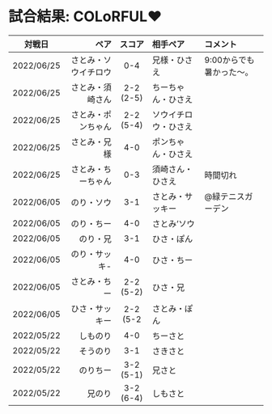 # 試合結果: COLoRFUL❤️

| 対戦日 | ペア | スコア | 相手ペア | コメント |
| :---: | ----: | :---: | :---- | :---- |
| 2022/06/25 | さとみ・ソウイチロウ | 0-4 | 兄様・ひさえ | 9:00からでも暑かった〜。 |
| 2022/06/25 | さとみ・須崎さん | 2-2 (2-5) | ちーちゃん・ひさえ | |
| 2022/06/25 | さとみ・ポンちゃん | 2-2 (5-4) | ソウイチロウ・ひさえ | |
| 2022/06/25 | さとみ・兄様 | 4-0 | ポンちゃん・ひさえ | |
| 2022/06/25 | さとみ・ちーちゃん | 0-3 | 須崎さん・ひさえ | 時間切れ |
| 2022/06/05 | のり・ソウ | 3-1 | さとみ・サッキー | @緑テニスガーデン |
| 2022/06/05 | のり・ちー | 4-0 | さとみ’ソウ | |
| 2022/06/05 | のり・兄 | 3-1 | ひさ・ぽん | |
| 2022/06/05 | のり・サッキ-  | 4-0 | ひさ・ちー | |
| 2022/06/05 | さとみ・ちー | 2-2 (5-2) | ひさ・兄 | |
| 2022/06/05 | ひさ・サッキー | 2-2 (5-2 | さとみ・ぽん | |
| 2022/05/22 | しものり | 4-0 | ちーさと |   |
| 2022/05/22 | そうのり | 3-1 | さきさと |   |
| 2022/05/22 | のりちー | 3-2 (5-1) | 兄さと |   |
| 2022/05/22 | 兄のり | 3-2 (6-4) | しもさと |   |
